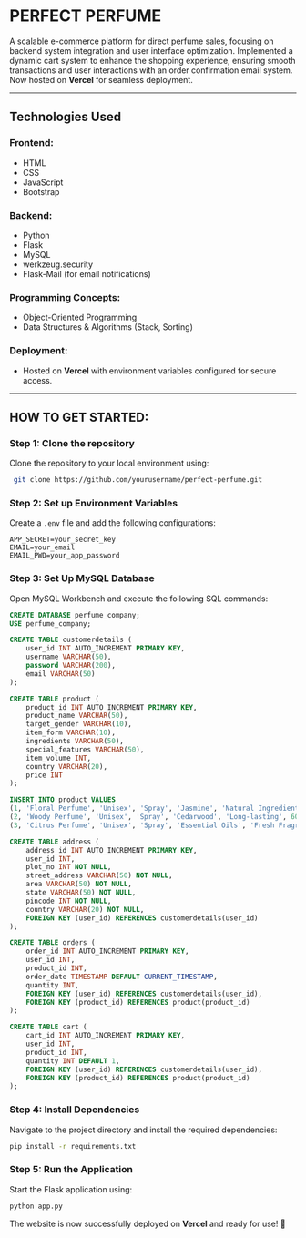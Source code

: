 # PERFECT PERFUME

A scalable e-commerce platform for direct perfume sales, focusing on backend system integration and user interface optimization. Implemented a dynamic cart system to enhance the shopping experience, ensuring smooth transactions and user interactions with an order confirmation email system. Now hosted on **Vercel** for seamless deployment.

---

## Technologies Used

### Frontend:
- HTML
- CSS
- JavaScript
- Bootstrap

### Backend:
- Python
- Flask
- MySQL
- werkzeug.security
- Flask-Mail (for email notifications)

### Programming Concepts:
- Object-Oriented Programming
- Data Structures & Algorithms (Stack, Sorting)

### Deployment:
- Hosted on **Vercel** with environment variables configured for secure access.

---

## HOW TO GET STARTED:

### Step 1: Clone the repository
Clone the repository to your local environment using:
```bash
 git clone https://github.com/yourusername/perfect-perfume.git
```

### Step 2: Set up Environment Variables
Create a `.env` file and add the following configurations:
```env
APP_SECRET=your_secret_key
EMAIL=your_email
EMAIL_PWD=your_app_password
```

### Step 3: Set Up MySQL Database
Open MySQL Workbench and execute the following SQL commands:

```sql
CREATE DATABASE perfume_company;
USE perfume_company;

CREATE TABLE customerdetails (
    user_id INT AUTO_INCREMENT PRIMARY KEY,
    username VARCHAR(50),
    password VARCHAR(200),
    email VARCHAR(50)
);

CREATE TABLE product (
    product_id INT AUTO_INCREMENT PRIMARY KEY,
    product_name VARCHAR(50),
    target_gender VARCHAR(10),
    item_form VARCHAR(10),
    ingredients VARCHAR(50),
    special_features VARCHAR(50),
    item_volume INT,
    country VARCHAR(20),
    price INT
);

INSERT INTO product VALUES
(1, 'Floral Perfume', 'Unisex', 'Spray', 'Jasmine', 'Natural Ingredients', 60, 'India', 599),
(2, 'Woody Perfume', 'Unisex', 'Spray', 'Cedarwood', 'Long-lasting', 60, 'India', 699),
(3, 'Citrus Perfume', 'Unisex', 'Spray', 'Essential Oils', 'Fresh Fragrance', 60, 'India', 799);

CREATE TABLE address (
    address_id INT AUTO_INCREMENT PRIMARY KEY,
    user_id INT,
    plot_no INT NOT NULL,
    street_address VARCHAR(50) NOT NULL,
    area VARCHAR(50) NOT NULL,
    state VARCHAR(50) NOT NULL,
    pincode INT NOT NULL,
    country VARCHAR(20) NOT NULL,
    FOREIGN KEY (user_id) REFERENCES customerdetails(user_id)
);

CREATE TABLE orders (
    order_id INT AUTO_INCREMENT PRIMARY KEY,
    user_id INT,
    product_id INT,
    order_date TIMESTAMP DEFAULT CURRENT_TIMESTAMP,
    quantity INT,
    FOREIGN KEY (user_id) REFERENCES customerdetails(user_id),
    FOREIGN KEY (product_id) REFERENCES product(product_id)
);

CREATE TABLE cart (
    cart_id INT AUTO_INCREMENT PRIMARY KEY,
    user_id INT,
    product_id INT,
    quantity INT DEFAULT 1,
    FOREIGN KEY (user_id) REFERENCES customerdetails(user_id),
    FOREIGN KEY (product_id) REFERENCES product(product_id)
);
```

### Step 4: Install Dependencies
Navigate to the project directory and install the required dependencies:
```bash
pip install -r requirements.txt
```

### Step 5: Run the Application
Start the Flask application using:
```bash
python app.py
```

The website is now successfully deployed on **Vercel** and ready for use! 🚀

